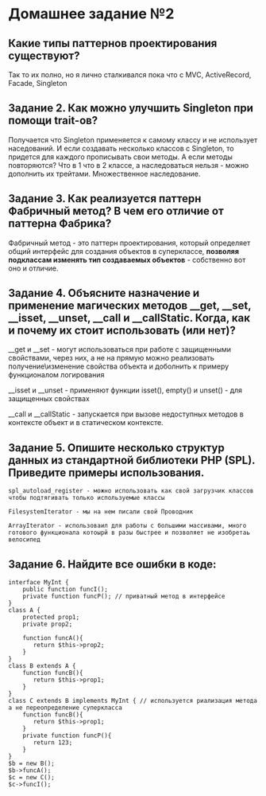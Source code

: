 # Домашнее задание №2

## Какие типы паттернов проектирования существуют?
Так то их полно, но я лично сталкивался пока что с MVC, ActiveRecord, Facade, Singleton

## Задание 2. Как можно улучшить Singleton при помощи trait-ов?
Получается что Singleton применяется к самому классу и не использует наседований. И если создавать несколько классов с Singleton, то придется для каждого прописывать свои методы. А если методы повторяются? Что в 1 что в 2 классе, а наследоваться нельзя - можно дополнить их трейтами. Множественное наследование.

## Задание 3. Как реализуется паттерн Фабричный метод? В чем его отличие от паттерна Фабрика?
Фабричный метод - это паттерн проектирования, который определяет общий интерфейс для создания объектов в суперклассе, **позволяя подклассам изменять тип создаваемых объектов** - собственно вот оно и отличие.

## Задание 4. Объясните назначение и применение магических методов __get, __set, __isset, __unset, __call и __callStatic. Когда, как и почему их стоит использовать (или нет)?

__get и __set - могут использоваться при работе с защищенными свойствами, через них, а не на прямую можно реализовать получение\изменение свойства объекта и доболнить к примеру функционалом логирования

__isset и __unset  - применяют функции isset(), empty() и unset() - для защищенных свойствах  

__call и __callStatic - запускается при вызове недоступных методов в контексте объект и в статическом контексте.

## Задание 5. Опишите несколько структур данных из стандартной библиотеки PHP (SPL). Приведите примеры использования.

```
spl_autoload_register - можно использовать как свой загрузчик классов чтобы подтягивать только используемые классы

FilesystemIterator - мы на нем писали свой Проводник

ArrayIterator - использоваил для работы с большими массивами, много готового функционала котоырй в разы быстрее и позволяет не изобретаь велосипед
```

## Задание 6. Найдите все ошибки в коде:

```
interface MyInt {
    public function funcI();
    private function funcP(); // приватный метод в интерфейсе
} 
class A {
    protected prop1;
    private prop2;

    function funcA(){
       return $this->prop2;
    }
}
class B extends A {
    function funcB(){
       return $this->prop1;
    }
}
class C extends B implements MyInt { // используется риализация метода а не переопределение суперкласса
    function funcB(){
       return $this->prop1;
    }
    private function funcP(){
       return 123;
    }
}  
$b = new B();
$b->funcA();
$c = new C();
$c->funcI();
```